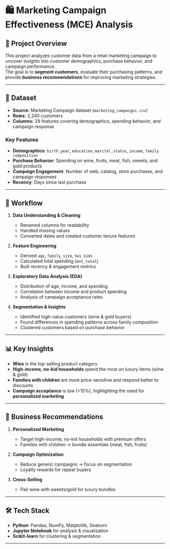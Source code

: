 # 🛍️ Marketing Campaign Effectiveness (MCE) Analysis  

## 📌 Project Overview  
This project analyzes customer data from a retail marketing campaign to uncover insights into customer demographics, purchase behavior, and campaign performance.  
The goal is to **segment customers**, evaluate their purchasing patterns, and provide **business recommendations** for improving marketing strategies.

---

## 📂 Dataset  
- **Source:** Marketing Campaign dataset (`marketing_campaignc.csv`)  
- **Rows:** 2,240 customers  
- **Columns:** 29 features covering demographics, spending behavior, and campaign response  

### Key Features
- **Demographics**: `birth_year`, `education`, `marital_status`, `income`, `family composition`  
- **Purchase Behavior**: Spending on wine, fruits, meat, fish, sweets, and gold products  
- **Campaign Engagement**: Number of web, catalog, store purchases, and campaign responses  
- **Recency**: Days since last purchase  

---

## 🔑 Workflow  

1. **Data Understanding & Cleaning**  
   - Renamed columns for readability  
   - Handled missing values  
   - Converted dates and created customer tenure features  

2. **Feature Engineering**  
   - Derived `age`, `family_size`, `has_kids`  
   - Calculated total spending (`mnt_total`)  
   - Built recency & engagement metrics  

3. **Exploratory Data Analysis (EDA)**  
   - Distribution of age, income, and spending  
   - Correlation between income and product spending  
   - Analysis of campaign acceptance rates  

4. **Segmentation & Insights**  
   - Identified high-value customers (wine & gold buyers)  
   - Found differences in spending patterns across family composition  
   - Clustered customers based on purchase behavior  

---

## 📊 Key Insights  

- **Wine** is the top-selling product category  
- **High-income, no-kid households** spend the most on luxury items (wine & gold)  
- **Families with children** are more price-sensitive and respond better to discounts  
- **Campaign acceptance** is low (<15%), highlighting the need for **personalized marketing**  

---

## 🚀 Business Recommendations  

1. **Personalized Marketing**  
   - Target high-income, no-kid households with premium offers  
   - Families with children → bundle essentials (meat, fish, fruits)  

2. **Campaign Optimization**  
   - Reduce generic campaigns → focus on segmentation  
   - Loyalty rewards for repeat buyers  

3. **Cross-Selling**  
   - Pair wine with sweets/gold for luxury bundles  

---

## 🛠️ Tech Stack  

- **Python**: Pandas, NumPy, Matplotlib, Seaborn  
- **Jupyter Notebook** for analysis & visualization  
- **Scikit-learn** for clustering & segmentation  

---
